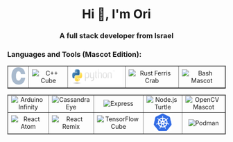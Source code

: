 <h1 align="center">Hi 👋, I'm Ori</h1>
<h3 align="center">A full stack developer from Israel</h3>


<h3 align="left">Languages and Tools (Mascot Edition):</h3>

<!-- Languages -->
<table border="1">
  <tr>
    <td align="center"><img src="https://raw.githubusercontent.com/devicons/devicon/master/icons/c/c-original.svg" alt="C" height="40"/></td>
    <td align="center"><img src="https://raw.githubusercontent.com/isocpp/logos/master/cpp_logo.png" alt="C++ Cube" height="40"/></td>
    <td align="center"><img src="https://raw.githubusercontent.com/python/pythondotorg/main/static/img/python-logo.png" alt="Python Snake" height="40"/></td>
    <td align="center"><img src="https://www.rustacean.net/assets/cuddlyferris.png" alt="Rust Ferris Crab" height="40"/></td>
    <td align="center"><img src="https://upload.wikimedia.org/wikipedia/commons/8/82/Gnu-bash-logo.svg" alt="Bash Mascot" height="40"/></td>
  </tr>
</table>

<!-- Tools & Frameworks -->
<table border="1">
  <tr>
    <td align="center"><img src="https://cdn.worldvectorlogo.com/logos/arduino-1.svg" alt="Arduino Infinity" height="40"/></td>
    <td align="center"><img src="https://svn.apache.org/repos/asf/comdev/project-logos/originals/cassandra.svg" alt="Cassandra Eye" height="40"/></td>
    <td align="center"><img src="https://expressjs.com/images/favicon.png" alt="Express" height="40"/></td>
    <td align="center"><img src="https://nodejs.org/static/images/node-mascot.svg" alt="Node.js Turtle" height="40"/></td>
    <td align="center"><img src="https://opencv.org/wp-content/uploads/2020/07/OpenCV_logo_no_text.png" alt="OpenCV Mascot" height="40"/></td>
  </tr>
  <tr>
    <td align="center"><img src="https://react.dev/images/brand/logo_dark.svg" alt="React Atom" height="40"/></td>
    <td align="center"><img src="https://remix.run/_brand/remix-glowing.svg" alt="React Remix" height="40"/></td>
    <td align="center"><img src="https://upload.wikimedia.org/wikipedia/commons/2/2d/Tensorflow_logo.svg" alt="TensorFlow Cube" height="40"/></td>
    <td align="center"><img src="https://raw.githubusercontent.com/kubernetes/kubernetes/master/logo/logo.png" alt="Kubernetes" height="40"/></td>
    <td align="center"><img src="https://raw.githubusercontent.com/containers/podman/main/logo/podman-logo.png" alt="Podman" height="40"/></td>
  </tr>
</table>
